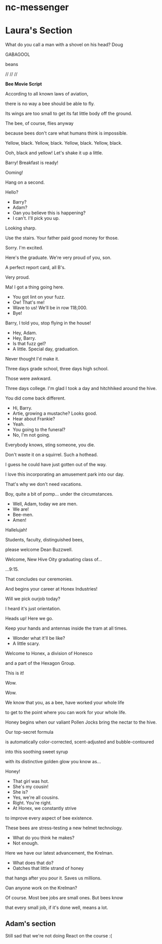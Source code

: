 # nc-messenger

# Laura's Section

What do you call a man with a shovel on his head? Doug

GABAGOOL

beans

//
//
//

**Bee Movie Script**

According to all known laws
of aviation,

there is no way a bee
should be able to fly.

Its wings are too small to get
its fat little body off the ground.

The bee, of course, flies anyway

because bees don't care
what humans think is impossible.

Yellow, black. Yellow, black.
Yellow, black. Yellow, black.

Ooh, black and yellow!
Let's shake it up a little.

Barry! Breakfast is ready!

Ooming!

Hang on a second.

Hello?

- Barry?
- Adam?
- Oan you believe this is happening?
- I can't. I'll pick you up.

Looking sharp.

Use the stairs. Your father
paid good money for those.

Sorry. I'm excited.

Here's the graduate.
We're very proud of you, son.

A perfect report card, all B's.

Very proud.

Ma! I got a thing going here.

- You got lint on your fuzz.
- Ow! That's me!
- Wave to us! We'll be in row 118,000.
- Bye!

Barry, I told you,
stop flying in the house!

- Hey, Adam.
- Hey, Barry.
- Is that fuzz gel?
- A little. Special day, graduation.

Never thought I'd make it.

Three days grade school,
three days high school.

Those were awkward.

Three days college. I'm glad I took
a day and hitchhiked around the hive.

You did come back different.

- Hi, Barry.
- Artie, growing a mustache? Looks good.
- Hear about Frankie?
- Yeah.
- You going to the funeral?
- No, I'm not going.

Everybody knows,
sting someone, you die.

Don't waste it on a squirrel.
Such a hothead.

I guess he could have
just gotten out of the way.

I love this incorporating
an amusement park into our day.

That's why we don't need vacations.

Boy, quite a bit of pomp...
under the circumstances.

- Well, Adam, today we are men.
- We are!
- Bee-men.
- Amen!

Hallelujah!

Students, faculty, distinguished bees,

please welcome Dean Buzzwell.

Welcome, New Hive Oity
graduating class of...

...9:15.

That concludes our ceremonies.

And begins your career
at Honex Industries!

Will we pick ourjob today?

I heard it's just orientation.

Heads up! Here we go.

Keep your hands and antennas
inside the tram at all times.

- Wonder what it'll be like?
- A little scary.

Welcome to Honex,
a division of Honesco

and a part of the Hexagon Group.

This is it!

Wow.

Wow.

We know that you, as a bee,
have worked your whole life

to get to the point where you
can work for your whole life.

Honey begins when our valiant Pollen
Jocks bring the nectar to the hive.

Our top-secret formula

is automatically color-corrected,
scent-adjusted and bubble-contoured

into this soothing sweet syrup

with its distinctive
golden glow you know as...

Honey!

- That girl was hot.
- She's my cousin!
- She is?
- Yes, we're all cousins.
- Right. You're right.
- At Honex, we constantly strive

to improve every aspect
of bee existence.

These bees are stress-testing
a new helmet technology.

- What do you think he makes?
- Not enough.

Here we have our latest advancement,
the Krelman.

- What does that do?
- Oatches that little strand of honey

that hangs after you pour it.
Saves us millions.

Oan anyone work on the Krelman?

Of course. Most bee jobs are
small ones. But bees know

that every small job,
if it's done well, means a lot.

## Adam's section

Still sad that we're not doing React on the course :(

